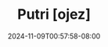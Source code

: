 --- 
title: "Putri [ojez]"
description: "  bokeh Putri [ojez] yandek video full new"
date: 2024-11-09T00:57:58-08:00
file_code: "6u0dtzrpbif2"
draft: false
cover: "5y2jbbrda96524md.jpg"
tags: ["Putri", "bokep-indo", "bokep-viral", "bokep-ig"]
length: 1711
fld_id: "1483165"
foldername: "Asd indo 1"
categories: ["Asd indo 1"]
views: 0
---